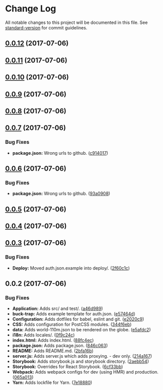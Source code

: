 # Change Log

All notable changes to this project will be documented in this file. See [standard-version](https://github.com/conventional-changelog/standard-version) for commit guidelines.

<a name="0.0.12"></a>
## [0.0.12](https://github.com/nens/ars-globe-visualisation/compare/v0.0.11...v0.0.12) (2017-07-06)



<a name="0.0.11"></a>
## [0.0.11](https://github.com/nens/ars-globe-visualisation/compare/v0.0.10...v0.0.11) (2017-07-06)



<a name="0.0.10"></a>
## [0.0.10](https://github.com/nens/ars-globe-visualisation/compare/v0.0.9...v0.0.10) (2017-07-06)



<a name="0.0.9"></a>
## [0.0.9](https://github.com/nens/ars-globe-visualisation/compare/v0.0.8...v0.0.9) (2017-07-06)



<a name="0.0.8"></a>
## [0.0.8](https://github.com/nens/ars-globe-visualisation/compare/v0.0.7...v0.0.8) (2017-07-06)



<a name="0.0.7"></a>
## [0.0.7](https://github.com/nens/ars-globe-visualisation/compare/v0.0.6...v0.0.7) (2017-07-06)


### Bug Fixes

* **package.json:** Wrong urls to github. ([c914017](https://github.com/nens/ars-globe-visualisation/commit/c914017))



<a name="0.0.6"></a>
## [0.0.6](https://github.com/nens/ars-globe-visualisation/compare/v0.0.5...v0.0.6) (2017-07-06)


### Bug Fixes

* **package.json:** Wrong urls to github. ([93a0908](https://github.com/nens/ars-globe-visualisation/commit/93a0908))



<a name="0.0.5"></a>
## [0.0.5](https://github.com/nens/tachtigdagen/compare/v0.0.4...v0.0.5) (2017-07-06)



<a name="0.0.4"></a>
## [0.0.4](https://github.com/nens/tachtigdagen/compare/v0.0.3...v0.0.4) (2017-07-06)



<a name="0.0.3"></a>
## [0.0.3](https://github.com/nens/tachtigdagen/compare/v0.0.2...v0.0.3) (2017-07-06)


### Bug Fixes

* **Deploy:** Moved auth.json.example into deploy/. ([2f60c1c](https://github.com/nens/tachtigdagen/commit/2f60c1c))



<a name="0.0.2"></a>
## 0.0.2 (2017-07-06)


### Bug Fixes

* **Application:** Adds src/ and test/. ([a46d989](https://github.com/nens/tachtigdagen/commit/a46d989))
* **buck-trap:** Adds example template for auth.json. ([e57464d](https://github.com/nens/tachtigdagen/commit/e57464d))
* **Configuration:** Adds dotfiles for babel, eslint and git. ([e2020c9](https://github.com/nens/tachtigdagen/commit/e2020c9))
* **CSS:** Adds configuration for PostCSS modules. ([344f6eb](https://github.com/nens/tachtigdagen/commit/344f6eb))
* **data:** Adds world-110m.json to be rendered on the globe. ([e5afdc2](https://github.com/nens/tachtigdagen/commit/e5afdc2))
* **i18n:** Adds locales/. ([0f9c24c](https://github.com/nens/tachtigdagen/commit/0f9c24c))
* **index.html:** Adds index.html. ([88fc4ec](https://github.com/nens/tachtigdagen/commit/88fc4ec))
* **package.json:** Adds package.json. ([846c063](https://github.com/nens/tachtigdagen/commit/846c063))
* **README:** Adds README.md. ([2bfa16b](https://github.com/nens/tachtigdagen/commit/2bfa16b))
* **server.js:** Adds server.js which adds proxying. - dev only. ([214a167](https://github.com/nens/tachtigdagen/commit/214a167))
* **Storybook:** Adds storybook.js and storybook directory. ([2aebb54](https://github.com/nens/tachtigdagen/commit/2aebb54))
* **Storybook:** Overrides for React Storybook. ([6cf33bb](https://github.com/nens/tachtigdagen/commit/6cf33bb))
* **Webpack:** Adds webpack configs for dev (using HMR) and production. ([065a013](https://github.com/nens/tachtigdagen/commit/065a013))
* **Yarn:** Adds lockfile for Yarn. ([7e18880](https://github.com/nens/tachtigdagen/commit/7e18880))
